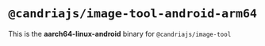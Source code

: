 # `@candriajs/image-tool-android-arm64`

This is the **aarch64-linux-android** binary for `@candriajs/image-tool`
